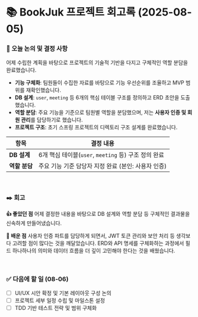 # 📚 BookJuk 프로젝트 회고록 (2025-08-05)

### 📌 오늘 논의 및 결정 사항
어제 수립한 계획을 바탕으로 프로젝트의 기술적 기반을 다지고 구체적인 역할 분담을 완료했습니다.

- **기능 구체화**: 팀원들이 수집한 자료를 바탕으로 기능 우선순위를 조율하고 MVP 범위를 재확인했습니다.
- **DB 설계**: `user`, `meeting` 등 6개의 핵심 테이블 구조를 정의하고 ERD 초안을 도출했습니다.
- **역할 분담**: 주요 기능을 기준으로 팀원별 역할을 분담했으며, 저는 **사용자 인증 및 회원 관리**를 담당하기로 했습니다.
- **프로젝트 구조**: 초기 스프링 프로젝트의 디렉토리 구조 설계를 완료했습니다.

| 항목 | 결정 내용 |
| --- | --- |
| **DB 설계** | 6개 핵심 테이블(`user`, `meeting` 등) 구조 정의 완료 |
| **역할 분담** | 주요 기능 기준 담당자 지정 완료 (본인: 사용자 인증) |

<br>

### ✒️ 회고

**👍 좋았던 점**
어제 결정한 내용을 바탕으로 DB 설계와 역할 분담 등 구체적인 결과물을 신속하게 만들어냈습니다.

**🤔 배운 점**
사용자 인증 파트를 담당하게 되면서, JWT 토큰 관리와 보안 처리 등 생각보다 고려할 점이 많다는 것을 깨달았습니다. ERD와 API 명세를 구체화하는 과정에서 필드 하나하나의 의미와 데이터 흐름을 더 깊이 고민해야 한다는 것을 배웠습니다.

<br>

### ✅ 다음에 할 일 (08-06)
- [ ] UI/UX 시안 확정 및 기본 레이아웃 구성 논의
- [ ] 프로젝트 세부 일정 수립 및 마일스톤 설정
- [ ] TDD 기반 테스트 전략 및 범위 구체화
